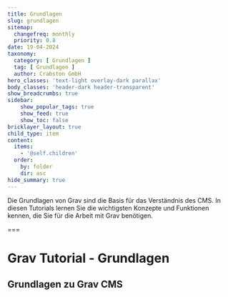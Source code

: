 ```yaml
---
title: Grundlagen
slug: grundlagen
sitemap:
  changefreq: monthly
  priority: 0.8
date: 19-04-2024
taxonomy:
  category: [ Grundlagen ]
  tag: [ Grundlagen ]
  author: Crabston GmbH
hero_classes: 'text-light overlay-dark parallax'
body_classes: 'header-dark header-transparent'
show_breadcrumbs: true
sidebar:
	show_popular_tags: true
	show_feed: true
	show_toc: false
bricklayer_layout: true
child_type: item
content:
  items:
    - '@self.children'
  order:
    by: folder
    dir: asc
hide_summary: true
---
```


Die Grundlagen von Grav sind die Basis für das Verständnis des CMS. In diesen Tutorials lernen Sie die wichtigsten Konzepte und Funktionen kennen, die Sie für die Arbeit mit Grav benötigen.

===

# Grav Tutorial - Grundlagen
## Grundlagen zu Grav CMS
